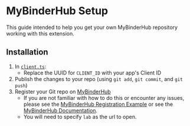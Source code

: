# MyBinderHub Setup
This guide intended to help you get your own MyBinderHub repository working with this extension.

## Installation
1. In [`client.ts`](src/globus/api/client.ts):
    * Replace the UUID for `CLIENT_ID` with your app's Client ID
2. Publish the changes to your repo (using `git add`, `git commit`, and `git push`)
3. Register your Git repo on [MyBinderHub](https://mybinder.org)
    * If you are not familiar with how to do this or encounter any issues, please see the [MyBinderHub Registration Example](../examples/mybinderhub_reg.md) or see the [MyBinderHub Documentation](https://mybinder.readthedocs.io/en/latest/introduction.html).
    * You will need to specify `lab` as the url to open.
